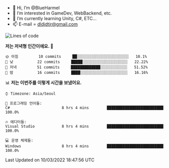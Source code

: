 - 👋 Hi, I’m @BlueHarmel
- 👀 I’m interested in GameDev, WebBackend, etc.
- 🌱 I’m currently learning Unity, C#, ETC...
- 📫 E-mail = dldjdtjr@gmail.com
  <!--START_SECTION:waka-->
![Lines of code](https://img.shields.io/badge/%EC%A0%80%EB%8A%94%20%EC%97%AC%ED%83%9C%EA%B9%8C%EC%A7%80%20-98%20Thousand%20%EC%A4%84%EC%9D%98%20%EC%BD%94%EB%93%9C%EB%A5%BC%20%EC%9E%91%EC%84%B1%ED%96%88%EC%96%B4%EC%9A%94.-blue)

**저는 저녁형 인간이에요. 🦉** 

```text
🌞 아침         10 commits     ██░░░░░░░░░░░░░░░░░░░░░░░   10.1% 
🌆 낮　         22 commits     █████░░░░░░░░░░░░░░░░░░░░   22.22% 
🌃 저녁         51 commits     █████████████░░░░░░░░░░░░   51.52% 
🌙 밤　         16 commits     ████░░░░░░░░░░░░░░░░░░░░░   16.16%

```


📊 **저는 이번주를 이렇게 시간을 보냈어요.** 

```text
⌚︎ Timezone: Asia/Seoul

💬 프로그래밍 언어들: 
C#                       8 hrs 4 mins        █████████████████████████   100.0%

🔥 에디터들: 
Visual Studio            8 hrs 4 mins        █████████████████████████   100.0%

💻 운영 체제들: 
Windows                  8 hrs 4 mins        █████████████████████████   100.0%

```


 Last Updated on 10/03/2022 18:47:56 UTC
<!--END_SECTION:waka-->
<!---
BlueHarmel/BlueHarmel is a ✨ special ✨ repository because its `README.md` (this file) appears on your GitHub profile.
You can click the Preview link to take a look at your changes.
--->

